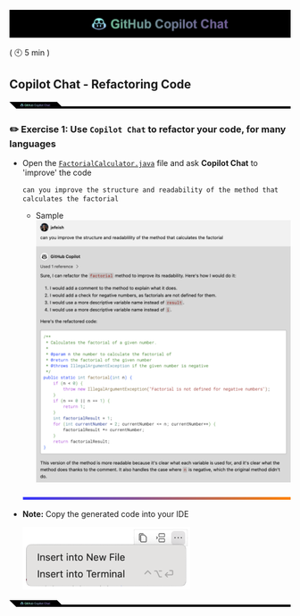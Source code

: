 ![cover](images/copilot-chat-cover-wide.png)

( :clock10: 5 min )

## Copilot Chat - Refactoring Code

![cover](images/copilot-chat-cover-wide-2.png)

### :pencil2: Exercise 1: Use `Copilot Chat` to refactor your code, for many languages

- Open the  [`FactorialCalculator.java`](../sample-code/FactorialCalculator.java) file and ask **Copilot Chat** to 'improve' the code

    ```
    can you improve the structure and readability of the method that calculates the factorial
    ```

  - Sample
    ![sample](images/refactor.png)

  ![cover](images/copilot-chat-cover-wide-3.png)

- **Note:** Copy the generated code into your IDE

     <img width="300px" src="images/vscode-insert-code.png">

![cover](images/copilot-chat-cover-wide-2.png)
